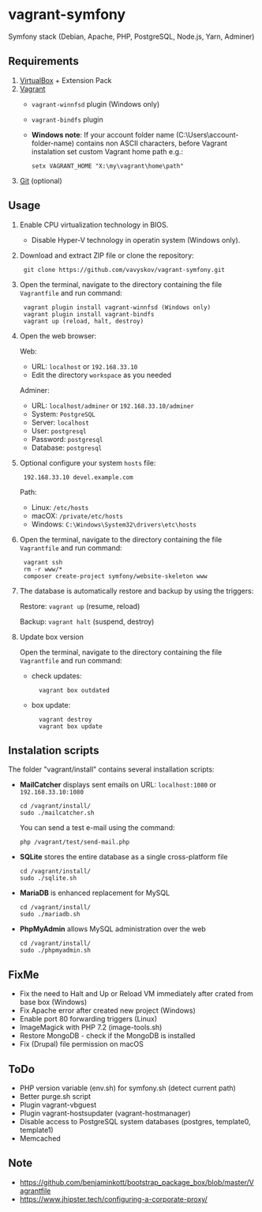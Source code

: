 # vagrant-symfony

Symfony stack (Debian, Apache, PHP, PostgreSQL, Node.js, Yarn, Adminer)

## Requirements
1. [VirtualBox](https://www.virtualbox.org/) + Extension Pack
2. [Vagrant](https://www.vagrantup.com/)
    - `vagrant-winnfsd` plugin (Windows only)
    - `vagrant-bindfs` plugin
    - **Windows note**: If your account folder name (C:\Users\account-folder-name\) contains non ASCII characters, before Vagrant instalation set custom Vagrant home path e.g.:
        
          setx VAGRANT_HOME "X:\my\vagrant\home\path"
        
4. [Git](https://git-scm.com/) (optional)

## Usage

1. Enable CPU virtualization technology in BIOS.

    - Disable Hyper-V technology in operatin system (Windows only).
      
2. Download and extract ZIP file or clone the repository:

        git clone https://github.com/vavyskov/vagrant-symfony.git

3. Open the terminal, navigate to the directory containing the file `Vagrantfile` and run command:

        vagrant plugin install vagrant-winnfsd (Windows only)
        vagrant plugin install vagrant-bindfs
        vagrant up (reload, halt, destroy)

4. Open the web browser:

    Web:
    - URL: `localhost` or `192.168.33.10`
    - Edit the directory `workspace` as you needed

    Adminer:
    - URL: `localhost/adminer` or `192.168.33.10/adminer`
	- System: `PostgreSQL`
    - Server: `localhost`
	- User: `postgresql`
	- Password: `postgresql`
	- Database: `postgresql`

5. Optional configure your system `hosts` file:

		192.168.33.10 devel.example.com

	Path:
    - Linux: `/etc/hosts`
	- macOX: `/private/etc/hosts`
	- Windows: `C:\Windows\System32\drivers\etc\hosts`

6. Open the terminal, navigate to the directory containing the file `Vagrantfile` and run command:

        vagrant ssh
        rm -r www/*
        composer create-project symfony/website-skeleton www

7. The database is automatically restore and backup by using the triggers:

    Restore: `vagrant up` (resume, reload)
    
    Backup: `vagrant halt` (suspend, destroy)

8. Update box version

    Open the terminal, navigate to the directory containing the file `Vagrantfile` and run command:
    
    - check updates:

            vagrant box outdated
        
    - box update:
    
            vagrant destroy
            vagrant box update

## Instalation scripts

The folder "vagrant/install" contains several installation scripts:

- **MailCatcher** displays sent emails on URL: `localhost:1080` or `192.168.33.10:1080`

      cd /vagrant/install/
      sudo ./mailcatcher.sh
      
    You can send a test e-mail using the command:
    
      php /vagrant/test/send-mail.php 

- **SQLite** stores the entire database as a single cross-platform file

      cd /vagrant/install/
      sudo ./sqlite.sh

- **MariaDB** is enhanced replacement for MySQL

      cd /vagrant/install/
      sudo ./mariadb.sh

- **PhpMyAdmin** allows MySQL administration over the web

      cd /vagrant/install/
      sudo ./phpmyadmin.sh

## FixMe

- Fix the need to Halt and Up or Reload VM immediately after crated from base box (Windows)
- Fix Apache error after created new project (Windows)
- Enable port 80 forwarding triggers (Linux)
- ImageMagick with PHP 7.2 (image-tools.sh)
- Restore MongoDB - check if the MongoDB is installed
- Fix (Drupal) file permission on macOS

## ToDo

- PHP version variable (env.sh) for symfony.sh (detect current path)
- Better purge.sh script
- Plugin vagrant-vbguest
- Plugin vagrant-hostsupdater (vagrant-hostmanager)
- Disable access to PostgreSQL system databases (postgres, template0, template1)
- Memcached

## Note

- https://github.com/benjaminkott/bootstrap_package_box/blob/master/Vagrantfile
- https://www.jhipster.tech/configuring-a-corporate-proxy/
